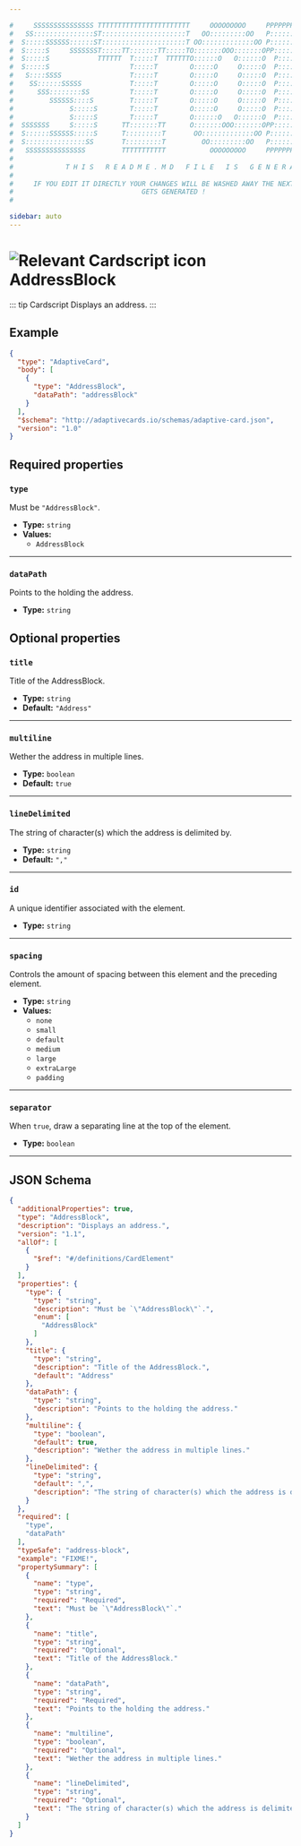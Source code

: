 ```yaml
---

#     SSSSSSSSSSSSSSS TTTTTTTTTTTTTTTTTTTTTTT     OOOOOOOOO     PPPPPPPPPPPPPPPPP    !!!  
#   SS:::::::::::::::ST:::::::::::::::::::::T   OO:::::::::OO   P::::::::::::::::P  !!:!! 
#  S:::::SSSSSS::::::ST:::::::::::::::::::::T OO:::::::::::::OO P::::::PPPPPP:::::P !:::! 
#  S:::::S     SSSSSSST:::::TT:::::::TT:::::TO:::::::OOO:::::::OPP:::::P     P:::::P!:::! 
#  S:::::S            TTTTTT  T:::::T  TTTTTTO::::::O   O::::::O  P::::P     P:::::P!:::! 
#  S:::::S                    T:::::T        O:::::O     O:::::O  P::::P     P:::::P!:::! 
#   S::::SSSS                 T:::::T        O:::::O     O:::::O  P::::PPPPPP:::::P !:::! 
#    SS::::::SSSSS            T:::::T        O:::::O     O:::::O  P:::::::::::::PP  !:::! 
#      SSS::::::::SS          T:::::T        O:::::O     O:::::O  P::::PPPPPPPPP    !:::! 
#         SSSSSS::::S         T:::::T        O:::::O     O:::::O  P::::P            !:::! 
#              S:::::S        T:::::T        O:::::O     O:::::O  P::::P            !!:!! 
#              S:::::S        T:::::T        O::::::O   O::::::O  P::::P             !!!   
#  SSSSSSS     S:::::S      TT:::::::TT      O:::::::OOO:::::::OPP::::::PP                 
#  S::::::SSSSSS:::::S      T:::::::::T       OO:::::::::::::OO P::::::::P           !!!  
#  S:::::::::::::::SS       T:::::::::T         OO:::::::::OO   P::::::::P          !!:!! 
#   SSSSSSSSSSSSSSS         TTTTTTTTTTT           OOOOOOOOO     PPPPPPPPPP           !!!  
#                                                                                          
#             T H I S   R E A D M E . M D   F I L E   I S   G E N E R A T E D !           
#                                                                                         
#     IF YOU EDIT IT DIRECTLY YOUR CHANGES WILL BE WASHED AWAY THE NEXT TIME THIS FILE  
#                                GETS GENERATED !
#                                                                                         

sidebar: auto
---
```


# <img class="header-prefix-icon" :src="$withBase('/cardscript-assets/icons/24dp/address-block.svg')" alt="Relevant Cardscript icon">AddressBlock

::: tip Cardscript
Displays an address.
:::

## Example

``` json
{
  "type": "AdaptiveCard",
  "body": [
    {
      "type": "AddressBlock",
      "dataPath": "addressBlock"
    }
  ],
  "$schema": "http://adaptivecards.io/schemas/adaptive-card.json",
  "version": "1.0"
}
```

## Required properties

### `type`

Must be `"AddressBlock"`.

* **Type:** `string`
* **Values:**
  * `AddressBlock`

----

### `dataPath`

Points to the holding the address.

* **Type:** `string`

## Optional properties

### `title`

Title of the AddressBlock.

* **Type:** `string`
* **Default:** `"Address"`

----

### `multiline`

Wether the address in multiple lines.

* **Type:** `boolean`
* **Default:** `true`

----

### `lineDelimited`

The string of character(s) which the address is delimited by.

* **Type:** `string`
* **Default:** `","`

----

### `id`

A unique identifier associated with the element.

* **Type:** `string`

----

### `spacing`

Controls the amount of spacing between this element and the preceding element.

* **Type:** `string`
* **Values:**
  * `none`
  * `small`
  * `default`
  * `medium`
  * `large`
  * `extraLarge`
  * `padding`

----

### `separator`

When `true`, draw a separating line at the top of the element.

* **Type:** `boolean`



<hr>

## JSON Schema

``` json
{
  "additionalProperties": true,
  "type": "AddressBlock",
  "description": "Displays an address.",
  "version": "1.1",
  "allOf": [
    {
      "$ref": "#/definitions/CardElement"
    }
  ],
  "properties": {
    "type": {
      "type": "string",
      "description": "Must be `\"AddressBlock\"`.",
      "enum": [
        "AddressBlock"
      ]
    },
    "title": {
      "type": "string",
      "description": "Title of the AddressBlock.",
      "default": "Address"
    },
    "dataPath": {
      "type": "string",
      "description": "Points to the holding the address."
    },
    "multiline": {
      "type": "boolean",
      "default": true,
      "description": "Wether the address in multiple lines."
    },
    "lineDelimited": {
      "type": "string",
      "default": ",",
      "description": "The string of character(s) which the address is delimited by."
    }
  },
  "required": [
    "type",
    "dataPath"
  ],
  "typeSafe": "address-block",
  "example": "FIXME!",
  "propertySummary": [
    {
      "name": "type",
      "type": "string",
      "required": "Required",
      "text": "Must be `\"AddressBlock\"`."
    },
    {
      "name": "title",
      "type": "string",
      "required": "Optional",
      "text": "Title of the AddressBlock."
    },
    {
      "name": "dataPath",
      "type": "string",
      "required": "Required",
      "text": "Points to the holding the address."
    },
    {
      "name": "multiline",
      "type": "boolean",
      "required": "Optional",
      "text": "Wether the address in multiple lines."
    },
    {
      "name": "lineDelimited",
      "type": "string",
      "required": "Optional",
      "text": "The string of character(s) which the address is delimited by."
    }
  ]
}
```
